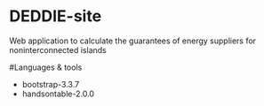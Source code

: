 # DEDDIE-site 
Web application to calculate the guarantees of energy suppliers for noninterconnected islands

#Languages & tools
 - bootstrap-3.3.7
 - handsontable-2.0.0
